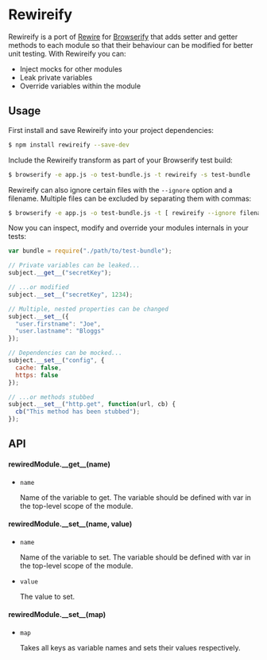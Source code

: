 # Rewireify

Rewireify is a port of [Rewire](https://github.com/jhnns/rewire) for [Browserify](http://browserify.org/) that adds setter and getter methods to each module so that their behaviour can be modified for better unit testing. With Rewireify you can:

- Inject mocks for other modules
- Leak private variables
- Override variables within the module

## Usage

First install and save Rewireify into your project dependencies:

```sh
$ npm install rewireify --save-dev
```

Include the Rewireify transform as part of your Browserify test build:

```sh
$ browserify -e app.js -o test-bundle.js -t rewireify -s test-bundle
```

Rewireify can also ignore certain files with the `--ignore` option and a filename. Multiple files can be excluded by separating them with commas:

```sh
$ browserify -e app.js -o test-bundle.js -t [ rewireify --ignore filename,second-filename ] -s test-bundle
```

Now you can inspect, modify and override your modules internals in your tests:

```js
var bundle = require("./path/to/test-bundle");

// Private variables can be leaked...
subject.__get__("secretKey");

// ...or modified
subject.__set__("secretKey", 1234);

// Multiple, nested properties can be changed
subject.__set__({
  "user.firstname": "Joe",
  "user.lastname": "Bloggs"
});

// Dependencies can be mocked...
subject.__set__("config", {
  cache: false,
  https: false
});

// ...or methods stubbed
subject.__set__("http.get", function(url, cb) {
  cb("This method has been stubbed");
});
```

## API

#### rewiredModule.\_\_get__(name)

- `name`

    Name of the variable to get. The variable should be defined with var in the top-level scope of the module.

#### rewiredModule.\_\_set__(name, value)

- `name`

    Name of the variable to set. The variable should be defined with var in the top-level scope of the module.
- `value`

    The value to set.

#### rewiredModule.\_\_set__(map)

- `map`

    Takes all keys as variable names and sets their values respectively.
